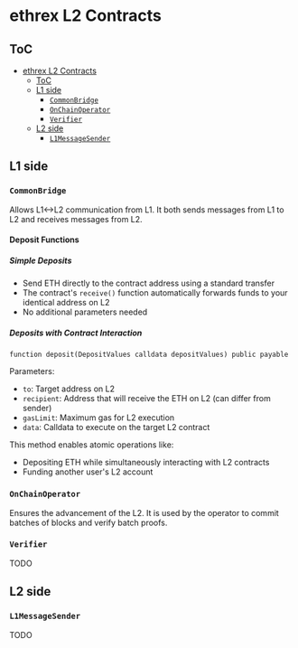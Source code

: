 # ethrex L2 Contracts

## ToC

- [ethrex L2 Contracts](#ethrex-l2-contracts)
  - [ToC](#toc)
  - [L1 side](#l1-side)
    - [`CommonBridge`](#commonbridge)
    - [`OnChainOperator`](#onchainoperator)
    - [`Verifier`](#verifier)
  - [L2 side](#l2-side)
    - [`L1MessageSender`](#l1messagesender)

## L1 side

### `CommonBridge`

Allows L1<->L2 communication from L1. It both sends messages from L1 to L2 and receives messages from L2.

#### Deposit Functions

##### Simple Deposits

- Send ETH directly to the contract address using a standard transfer
- The contract's `receive()` function automatically forwards funds to your identical address on L2
- No additional parameters needed

##### Deposits with Contract Interaction

```solidity
function deposit(DepositValues calldata depositValues) public payable
```

Parameters:

- `to`: Target address on L2
- `recipient`: Address that will receive the ETH on L2 (can differ from sender)
- `gasLimit`: Maximum gas for L2 execution
- `data`: Calldata to execute on the target L2 contract

This method enables atomic operations like:

- Depositing ETH while simultaneously interacting with L2 contracts
- Funding another user's L2 account

### `OnChainOperator`

Ensures the advancement of the L2. It is used by the operator to commit batches of blocks and verify batch proofs.

### `Verifier`

TODO

## L2 side

### `L1MessageSender`

TODO
